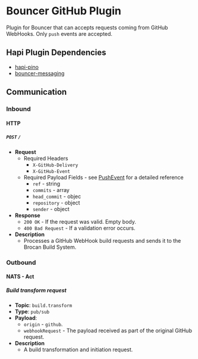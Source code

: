 # Bouncer GitHub Plugin

Plugin for Bouncer that can accepts requests coming from GitHub WebHooks. Only `push` events are accepted.

## Hapi Plugin Dependencies

  * [hapi-pino](https://github.com/pinojs/hapi-pino/tree/v2.x.x)
  * [bouncer-messaging](../server/src/messaging/index.js)

## Communication

### Inbound

#### HTTP

##### `POST` `/`

  * **Request**
    * Required Headers
        * `X-GitHub-Delivery`
        * `X-GitHub-Event`
    * Required Payload Fields - see [PushEvent](https://developer.github.com/v3/activity/events/types/#pushevent) for a detailed reference
        * `ref` - string
        * `commits` - array
        * `head_commit` - objec
        * `repository` - object
        * `sender` - object
  * **Response**
    * `200 OK` - If the request was valid. Empty body.
    * `400 Bad Request` - If a validation error occurs.
  * **Description**
    * Processes a GitHub WebHook build requests and sends it to the Brocan Build System.

### Outbound

#### NATS - Act

##### Build transform request

  * **Topic**: `build.transform`
  * **Type**: `pub/sub`
  * **Payload**:
    * `origin` - `github`.
    * `webhookRequest` - The payload received as part of the original GitHub request.
  * **Description**
    * A build transformation and initiation request.
